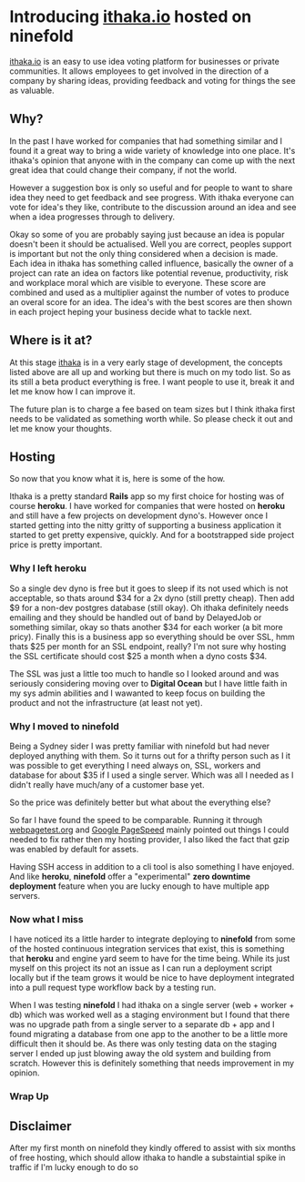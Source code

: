 # Introducing [ithaka.io](https://ithaka.io) hosted on ninefold

[ithaka.io](https://ithaka.io) is an easy to use idea voting platform for businesses or private communities. It allows employees to get involved in the direction of a company by sharing ideas, providing feedback and voting for things the see as valuable.

## Why?

In the past I have worked for companies that had something similar and I found it a great way to bring a wide variety of knowledge into one place. It's ithaka's opinion that anyone with in the company can come up with the next great idea that could change their company, if not the world.

However a suggestion box is only so useful and for people to want to share idea they need to get feedback and see progress. With ithaka everyone can vote for idea's they like, contribute to the discussion around an idea and see when a idea progresses through to delivery.

Okay so some of you are probably saying just because an idea is popular doesn't been it should be actualised. Well you are correct, peoples support is important but not the only thing considered when a decision is made. Each idea in ithaka has something called influence, basically the owner of a project can rate an idea on factors like potential revenue, productivity, risk and workplace moral which are visible to everyone. These score are combined and used as a multiplier against the number of votes to produce an overal score for an idea. The idea's with the best scores are then shown in each project heping your business decide what to tackle next.

## Where is it at?

At this stage [ithaka](https://ithaka.io) is in a very early stage of development, the concepts listed above are all up and working but there is much on my todo list. So as its still a beta product everything is free. I want people to use it, break it and let me know how I can improve it.

The future plan is to charge a fee based on team sizes but I think ithaka first needs to be validated as something worth while. So please check it out and let me know your thoughts.

## Hosting

So now that you know what it is, here is some of the how.

Ithaka is a pretty standard **Rails** app so my first choice for hosting was of course **heroku**. I have worked for companies that were hosted on **heroku** and still have a few projects on development dyno's. However once I started getting into the nitty gritty of supporting a business application it started to get pretty expensive, quickly. And for a bootstrapped side project price is pretty important.

### Why I left heroku

So a single dev dyno is free but it goes to sleep if its not used which is not acceptable, so thats around $34 for a 2x dyno (still pretty cheap). Then add $9 for a non-dev postgres database (still okay). Oh ithaka definitely needs emailing and they should be handled out of band by DelayedJob or something similar, okay so thats another $34 for each worker (a bit more pricy). Finally this is a business app so everything should be over SSL, hmm thats $25 per month for an SSL endpoint, really? I'm not sure why hosting the SSL certificate should cost $25 a month when a dyno costs $34.

The SSL was just a little too much to handle so I looked around and was seriously considering moving over to **Digital Ocean** but I have little faith in my sys admin abilities and I wawanted to keep focus on building the product and not the infrastructure (at least not yet).

### Why I moved to ninefold

Being a Sydney sider I was pretty familiar with ninefold but had never deployed anything with them. So it turns out for a thrifty person such as I it was possible to get everything I need always on, SSL, workers and database for about $35 if I used a single server. Which was all I needed as I didn't really have much/any of a customer base yet.

So the price was definitely better but what about the everything else?

So far I have found the speed to be comparable. Running it through [webpagetest.org](http://www.webpagetest.org) and [Google PageSpeed](https://developers.google.com/speed/pagespeed/insights/) mainly pointed out things I could needed to fix rather then my hosting provider, I also liked the fact that gzip was enabled by default for assets.

Having SSH access in addition to a cli tool is also something I have enjoyed. And like **heroku**, **ninefold** offer a "experimental" **zero downtime deployment** feature when you are lucky enough to have multiple app servers.

### Now what I miss

I have noticed its a little harder to integrate deploying to **ninefold** from some of the hosted continuous integration services that exist, this is something that **heroku** and engine yard seem to have for the time being. While its just myself on this project its not an issue as I can run a deployment script locally but if the team grows it would be nice to have deployment integrated into a pull request type workflow back by a testing run.

When I was testing **ninefold** I had ithaka on a single server (web + worker + db) which was worked well as a staging environment but I found that there was no upgrade path from a single server to a separate db + app and I found migrating a database from one app to the another to be a little more difficult then it should be. As there was only testing data on the staging server I ended up just blowing away the old system and building from scratch. However this is definitely something that needs improvement in my opinion.

### Wrap Up



## Disclaimer

After my first month on ninefold they kindly offered to assist with six months of free hosting, which should allow ithaka to handle a substaintial spike in traffic if I'm lucky enough to do so
